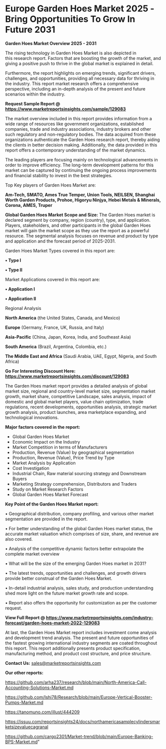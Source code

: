  # Europe Garden Hoes Market 2025 -Bring Opportunities To Grow In Future 2031

<Strong> Garden Hoes Market Overview 2025 - 2031</strong>

The rising technology in Garden Hoes Market is also depicted in this research report. Factors that are boosting the growth of the market, and giving a positive push to thrive in the global market is explained in detail.

Furthermore, the report highlights on emerging trends, significant drivers, challenges, and opportunities, providing all necessary data for thriving in the industry. This report market research offers a comprehensive perspective, including an in-depth analysis of the present and future scenarios within the industry.

<strong>Request Sample Report @ <a href=https://www.marketreportsinsights.com/sample/129083>https://www.marketreportsinsights.com/sample/129083</a></strong>

The market overview included in this report provides information from a wide range of resources like government organizations, established companies, trade and industry associations, industry brokers and other such regulatory and non-regulatory bodies. The data acquired from these organizations authenticate the Garden Hoes research report, thereby aiding the clients in better decision making. Additionally, the data provided in this report offers a contemporary understanding of the market dynamics.

The leading players are focusing mainly on technological advancements in order to improve efficiency. The long-term development patterns for this market can be captured by continuing the ongoing process improvements and financial stability to invest in the best strategies.

Top Key players of Garden Hoes Market are:

<strong>Am-Tech, SMATO, Ames True Temper, Union Tools, NEILSEN, Shanghai Worth Garden Products, Prohoe, Higoryu Ninjya, Hebei Metals & Minerals, Corona, AMES, Truper</strong>

<strong><b>Global Garden Hoes Market Scope and Size:</b></strong>
The Garden Hoes market is declared segment by company, region (country), type, and application. Players, stakeholders, and other participants in the global Garden Hoes market will gain the market scope as they use the report as a powerful resource. The segmental analysis focuses on revenue and product by type and application and the forecast period of 2025-2031.

Garden Hoes Market Types covered in this report are:

<strong>• Type I

• Type II</strong>

Market Applications covered in this report are:

<strong>• Application I

• Application II</strong> 

Regional Analysis

<strong>North America</strong> (the United States, Canada, and Mexico)

<strong>Europe</strong> (Germany, France, UK, Russia, and Italy)

<strong>Asia-Pacific</strong> (China, Japan, Korea, India, and Southeast Asia)

<strong>South America</strong> (Brazil, Argentina, Colombia, etc.)

<strong>The Middle East and Africa</strong> (Saudi Arabia, UAE, Egypt, Nigeria, and South Africa)

<strong>Go For Interesting Discount Here: <a href=https://www.marketreportsinsights.com/discount/129083>https://www.marketreportsinsights.com/discount/129083</a></strong>

The Garden Hoes market report provides a detailed analysis of global market size, regional and country-level market size, segmentation market growth, market share, competitive Landscape, sales analysis, impact of domestic and global market players, value chain optimization, trade regulations, recent developments, opportunities analysis, strategic market growth analysis, product launches, area marketplace expanding, and technological innovations.

<strong><b>Major factors covered in the report:</b></strong>
<ul>
  <li>Global Garden Hoes Market </li>
  <li>Economic Impact on the Industry</li>
  <li>Market Competition in terms of Manufacturers</li>
  <li>Production, Revenue (Value) by geographical segmentation</li>
  <li>Production, Revenue (Value), Price Trend by Type</li>
  <li>Market Analysis by Application</li>
  <li>Cost Investigation</li>
  <li>Industrial Chain, Raw material sourcing strategy and Downstream Buyers</li>
  <li>Marketing Strategy comprehension, Distributors and Traders</li>
  <li>Study on Market Research Factors</li>
  <li>Global Garden Hoes Market Forecast</li>
</ul>

<strong><b>Key Point of the Garden Hoes Market report:</b></strong>

• Geographical distribution, company profiling, and various other market segmentation are provided in the report.

• For better understanding of the global Garden Hoes market status, the accurate market valuation which comprises of size, share, and revenue are also covered.

• Analysis of the competitive dynamic factors better extrapolate the complete market overview

• What will be the size of the emerging Garden Hoes market in 2031?

• The latest trends, opportunities and challenges, and growth drivers provide better construal of the Garden Hoes Market.

• In-detail industrial analysis, sales study, and production understanding shed more light on the future market growth rate and scope.

• Report also offers the opportunity for customization as per the customer request.

<strong><b>View Full Report @ <a href=https://www.marketreportsinsights.com/industry-forecast/garden-hoes-market-2022-129083>https://www.marketreportsinsights.com/industry-forecast/garden-hoes-market-2022-129083</a></b></strong>


At last, the Garden Hoes Market report includes investment come analysis and development trend analysis. The present and future opportunities of the fastest growing international industry segments are coated throughout this report. This report additionally presents product specification, manufacturing method, and product cost structure, and price structure.

<strong>Contact Us:</strong>
sales@marketreportsinsights.com

<strong>Our other reports:</strong>

<a href=https://github.com/arha237/research/blob/main/North-America-Call-Accounting-Solutions-Market.md>https://github.com/arha237/research/blob/main/North-America-Call-Accounting-Solutions-Market.md</a>

<a href=https://github.com/Ishi78/Research/blob/main/Europe-Vertical-Booster-Pumps-Market.md>https://github.com/Ishi78/Research/blob/main/Europe-Vertical-Booster-Pumps-Market.md</a>

<a href=https://tanomuno.com/illust/444209>https://tanomuno.com/illust/444209</a>

<a href=https://issuu.com/reportsinsights24/docs/northamericasamplecylindersmarketsizevaluecagranal>https://issuu.com/reportsinsights24/docs/northamericasamplecylindersmarketsizevaluecagranal</a>

<a href=https://github.com/cargo2301/Market-trend/blob/main/Europe-Banking-BPS-Market.md>https://github.com/cargo2301/Market-trend/blob/main/Europe-Banking-BPS-Market.md</a>"
